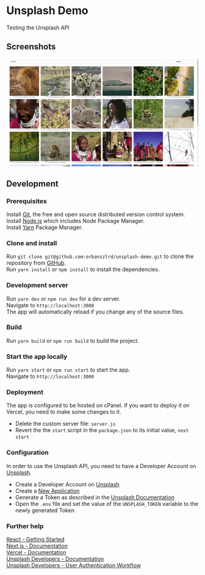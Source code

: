 # Unsplash Demo

Testing the Unsplash API

## Screenshots

![Desktop Screenshot](./screenshots/desktop.png)

## Development

### Prerequisites

Install [Git](https://git-scm.com/book/en/v2/Getting-Started-Installing-Git), the free and open source distributed version control system.  
Install [Node.js](https://nodejs.org/) which includes Node Package Manager.  
Install [Yarn](https://yarnpkg.com) Package Manager.  

### Clone and install

Run `git clone git@github.com:orbanszlrd/unsplash-demo.git` to clone the repository from [GitHub](https://github.com/orbanszlrd/unsplash-demo).  
Run `yarn install` or `npm install` to install the dependencies.

### Development server

Run `yarn dev` or `npm run dev` for a dev server.  
Navigate to `http://localhost:3000`  
The app will automatically reload if you change any of the source files.

### Build

Run `yarn build` or `npm run build` to build the project.

### Start the app locally

Run `yarn start` or `npm run start` to start the app.  
Navigate to `http://localhost:3000`

### Deployment

The app is configured to be hosted on cPanel.
If you want to deploy it on Vercel, you need to make some changes to it.

- Delete the custom server file: `server.js`
- Revert the the `start` script in the `package.json` to its initial value, `next start`

### Configuration

In order to use the Unsplash API, you need to have a Developer Account on [Unsplash](https://unsplash.com/developers).  

- Create a Developer Account on [Unsplash](https://unsplash.com/join)
- Create a [New Application](https://unsplash.com/oauth/applications)
- Generate a Token as described in the [Unsplash Documentation](https://unsplash.com/documentation/user-authentication-workflow)
- Open the `.env` file and set the value of the `UNSPLASH_TOKEN` variable to the newly generated Token

### Further help

[React - Getting Started](https://reactjs.org/docs/getting-started.html)  
[Next.js - Documentation](https://nextjs.org/docs)  
[Vercel - Documentation](https://vercel.com/docs)  
[Unsplash Developers - Documentation](https://unsplash.com/documentation)  
[Unsplash Developers - User Authentication Workflow](https://unsplash.com/documentation/user-authentication-workflow)  
